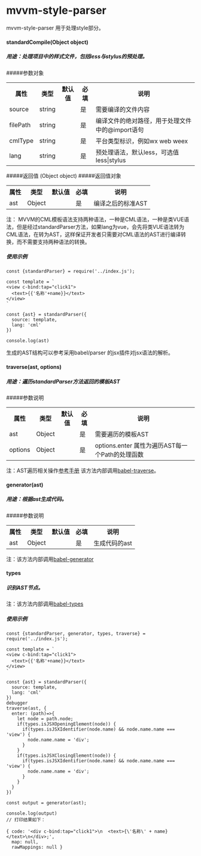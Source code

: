 # mvvm-style-parser
mvvm-style-parser 用于处理style部分。

#### standardCompile(Object object)
##### 用途：处理项目中的样式文件，包括less与stylus的预处理。

#####参数对象
<table>
<tr>
<th>属性</th><th>类型</th><th>默认值</th><th>必填</th><th>说明</th>
</tr>
<tr>
<td>source</td><td>string</td><td></td><td>是</td><td>需要编译的文件内容</td>
</tr>
<tr>
<td>filePath</td><td>string</td><td></td><td>是</td><td>编译文件的绝对路径，用于处理文件中的@import语句</td>
</tr>
<tr>
<td>cmlType</td><td>string</td><td></td><td>是</td><td>平台类型标识，例如wx web weex </td>
</tr>
<tr>
<td>lang</td><td>string</td><td></td><td>是</td><td>预处理语法，默认less，可选值 less|stylus</td>
</tr>
</table>

#####返回值 (Object object)
#####返回值对象
<table>
<tr>
<th>属性</th><th>类型</th><th>默认值</th><th>必填</th><th>说明</th>
</tr>
<tr>
<td>ast</td><td>Object</td><td></td><td>是</td><td>编译之后的标准AST</td>
</tr>
</table>

注： MVVM的CML模板语法支持两种语法，一种是CML语法，一种是类VUE语法，但是经过standardParser方法，如果lang为vue，会先将类VUE语法转为CML语法，在转为AST，这样保证开发者只需要对CML语法的AST进行编译转换，而不需要支持两种语法的转换。


##### 使用示例
```
const {standardParser} = require('../index.js');

const template = `
<view c-bind:tap="click1">
  <text>{{'名称'+name}}</text>
</view>
`

const {ast} = standardParser({
  source: template,
  lang: 'cml'
})

console.log(ast)
```

生成的AST结构可以参考采用babel/parser 的jsx插件对jsx语法的解析。

#### traverse(ast, options)
##### 用途：遍历standardParser方法返回的模板AST
#####参数说明
<table>
<tr>
<th>属性</th><th>类型</th><th>默认值</th><th>必填</th><th>说明</th>
</tr>
<tr>
<td>ast</td><td>Object</td><td></td><td>是</td><td>需要遍历的模板AST</td>
</tr>
<tr>
<td>options</td><td>Object</td><td></td><td>是</td><td>options.enter 属性为遍历AST每一个Path的处理函数</td>
</tr>
</table>
注：AST遍历相关操作<a href="https://github.com/jamiebuilds/babel-handbook/blob/master/translations/zh-Hans/plugin-handbook.md">参考手册</a> 该方法内部调用<a href="https://babeljs.io/docs/en/next/babel-traverse">babel-traverse</a>。



#### generator(ast)
##### 用途：根据ast生成代码。
#####参数说明
<table>
<tr>
<th>属性</th><th>类型</th><th>默认值</th><th>必填</th><th>说明</th>
</tr>
<tr>
<td>ast</td><td>Object</td><td></td><td>是</td><td>生成代码的ast</td>
</tr>

</table>
注：该方法内部调用<a href="https://babeljs.io/docs/en/next/babel-generator">babel-generator</a>

#### types
##### 识别AST节点。

注：该方法内部调用<a href="https://babeljs.io/docs/en/next/babel-types">babel-types</a>

##### 使用示例
```
const {standardParser, generator, types, traverse} = require('../index.js');

const template = `
<view c-bind:tap="click1">
  <text>{{'名称'+name}}</text>
</view>
`

const {ast} = standardParser({
  source: template,
  lang: 'cml'
})
debugger
traverse(ast, {
  enter: (path)=>{
    let node = path.node;
    if(types.isJSXOpeningElement(node)) {
      if(types.isJSXIdentifier(node.name) && node.name.name === 'view') {
        node.name.name = 'div';
      }
    }
    if(types.isJSXClosingElement(node)) {
      if(types.isJSXIdentifier(node.name) && node.name.name === 'view') {
        node.name.name = 'div';
      }
    }
  }
})

const output = generator(ast);

console.log(output)
// 打印结果如下：

{ code: '<div c-bind:tap="click1">\n  <text>{\'名称\' + name}</text>\n</div>;',
  map: null,
  rawMappings: null }

```